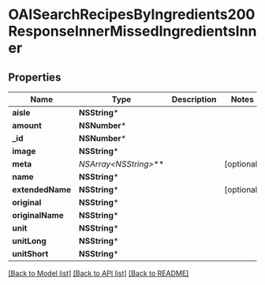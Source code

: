 # OAISearchRecipesByIngredients200ResponseInnerMissedIngredientsInner

## Properties
Name | Type | Description | Notes
------------ | ------------- | ------------- | -------------
**aisle** | **NSString*** |  | 
**amount** | **NSNumber*** |  | 
**_id** | **NSNumber*** |  | 
**image** | **NSString*** |  | 
**meta** | **NSArray&lt;NSString*&gt;*** |  | [optional] 
**name** | **NSString*** |  | 
**extendedName** | **NSString*** |  | [optional] 
**original** | **NSString*** |  | 
**originalName** | **NSString*** |  | 
**unit** | **NSString*** |  | 
**unitLong** | **NSString*** |  | 
**unitShort** | **NSString*** |  | 

[[Back to Model list]](../README.md#documentation-for-models) [[Back to API list]](../README.md#documentation-for-api-endpoints) [[Back to README]](../README.md)


